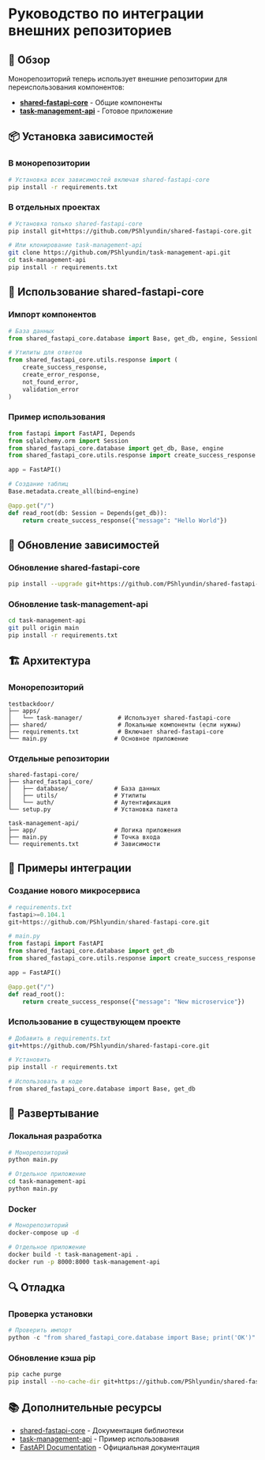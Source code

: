 # Руководство по интеграции внешних репозиториев

## 🎯 Обзор

Монорепозиторий теперь использует внешние репозитории для переиспользования компонентов:

- **[shared-fastapi-core](https://github.com/PShlyundin/shared-fastapi-core)** - Общие компоненты
- **[task-management-api](https://github.com/PShlyundin/task-management-api)** - Готовое приложение

## 📦 Установка зависимостей

### В монорепозитории
```bash
# Установка всех зависимостей включая shared-fastapi-core
pip install -r requirements.txt
```

### В отдельных проектах
```bash
# Установка только shared-fastapi-core
pip install git+https://github.com/PShlyundin/shared-fastapi-core.git

# Или клонирование task-management-api
git clone https://github.com/PShlyundin/task-management-api.git
cd task-management-api
pip install -r requirements.txt
```

## 🔧 Использование shared-fastapi-core

### Импорт компонентов
```python
# База данных
from shared_fastapi_core.database import Base, get_db, engine, SessionLocal

# Утилиты для ответов
from shared_fastapi_core.utils.response import (
    create_success_response,
    create_error_response,
    not_found_error,
    validation_error
)
```

### Пример использования
```python
from fastapi import FastAPI, Depends
from sqlalchemy.orm import Session
from shared_fastapi_core.database import get_db, Base, engine
from shared_fastapi_core.utils.response import create_success_response

app = FastAPI()

# Создание таблиц
Base.metadata.create_all(bind=engine)

@app.get("/")
def read_root(db: Session = Depends(get_db)):
    return create_success_response({"message": "Hello World"})
```

## 🔄 Обновление зависимостей

### Обновление shared-fastapi-core
```bash
pip install --upgrade git+https://github.com/PShlyundin/shared-fastapi-core.git
```

### Обновление task-management-api
```bash
cd task-management-api
git pull origin main
pip install -r requirements.txt
```

## 🏗️ Архитектура

### Монорепозиторий
```
testbackdoor/
├── apps/
│   └── task-manager/          # Использует shared-fastapi-core
├── shared/                    # Локальные компоненты (если нужны)
├── requirements.txt           # Включает shared-fastapi-core
└── main.py                   # Основное приложение
```

### Отдельные репозитории
```
shared-fastapi-core/
├── shared_fastapi_core/
│   ├── database/             # База данных
│   ├── utils/                # Утилиты
│   └── auth/                 # Аутентификация
└── setup.py                  # Установка пакета

task-management-api/
├── app/                      # Логика приложения
├── main.py                   # Точка входа
└── requirements.txt          # Зависимости
```

## 📝 Примеры интеграции

### Создание нового микросервиса
```python
# requirements.txt
fastapi>=0.104.1
git+https://github.com/PShlyundin/shared-fastapi-core.git

# main.py
from fastapi import FastAPI
from shared_fastapi_core.database import get_db
from shared_fastapi_core.utils.response import create_success_response

app = FastAPI()

@app.get("/")
def read_root():
    return create_success_response({"message": "New microservice"})
```

### Использование в существующем проекте
```bash
# Добавить в requirements.txt
git+https://github.com/PShlyundin/shared-fastapi-core.git

# Установить
pip install -r requirements.txt

# Использовать в коде
from shared_fastapi_core.database import Base, get_db
```

## 🚀 Развертывание

### Локальная разработка
```bash
# Монорепозиторий
python main.py

# Отдельное приложение
cd task-management-api
python main.py
```

### Docker
```bash
# Монорепозиторий
docker-compose up -d

# Отдельное приложение
docker build -t task-management-api .
docker run -p 8000:8000 task-management-api
```

## 🔍 Отладка

### Проверка установки
```python
# Проверить импорт
python -c "from shared_fastapi_core.database import Base; print('OK')"
```

### Обновление кэша pip
```bash
pip cache purge
pip install --no-cache-dir git+https://github.com/PShlyundin/shared-fastapi-core.git
```

## 📚 Дополнительные ресурсы

- [shared-fastapi-core](https://github.com/PShlyundin/shared-fastapi-core) - Документация библиотеки
- [task-management-api](https://github.com/PShlyundin/task-management-api) - Пример использования
- [FastAPI Documentation](https://fastapi.tiangolo.com/) - Официальная документация 